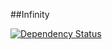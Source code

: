 ##Infinity

[![Dependency Status](https://www.versioneye.com/user/projects/53a6edd283add75623000011/badge.svg?style=flat)](https://www.versioneye.com/user/projects/53a6edd283add75623000011)
